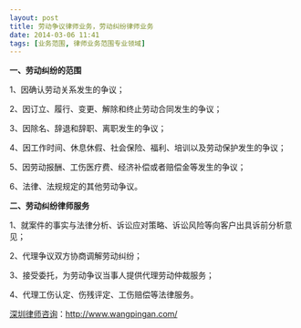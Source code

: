 ```yaml
---
layout: post
title: 劳动争议律师业务，劳动纠纷律师业务
date: 2014-03-06 11:41
tags: [业务范围, 律师业务范围专业领域]
---
```

<strong>一、劳动纠纷的范围</strong>

1、因确认劳动关系发生的争议；

2、因订立、履行、变更、解除和终止劳动合同发生的争议；

3、因除名、辞退和辞职、离职发生的争议；

4、因工作时间、休息休假、社会保险、福利、培训以及劳动保护发生的争议；

5、因劳动报酬、工伤医疗费、经济补偿或者赔偿金等发生的争议；

6、法律、法规规定的其他劳动争议。

<strong>二、劳动纠纷律师服务</strong>

1、就案件的事实与法律分析、诉讼应对策略、诉讼风险等向客户出具诉前分析意见；

2、代理争议双方协商调解劳动纠纷；

3、接受委托，为劳动争议当事人提供代理劳动仲裁服务；

4、代理工伤认定、伤残评定、工伤赔偿等法律服务。

<a href="http://www.wangpingan.com/">深圳律师咨询</a>：<a href="http://www.wangpingan.com/">http://www.wangpingan.com/</a>

